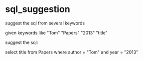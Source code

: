 sql_suggestion
==============

suggest the sql from several keywords

given keywords like "Tom" "Papers" "2013" "title"

suggest the sql:

select title from Papers where author = "Tom" and year = "2013"
